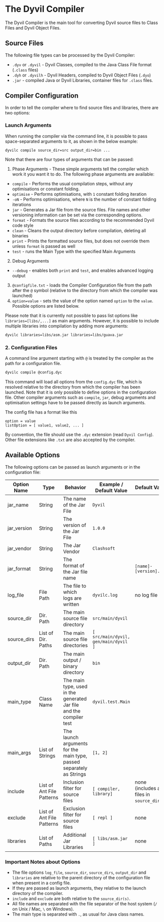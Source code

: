 # The Dyvil Compiler

The Dyvil Compiler is the main tool for converting Dyvil source files to Class Files and Dyvil Object Files.

## Source Files

The following file types can be processed by the Dyvil Compiler:

- `.dyv` or `.dyvil` - Dyvil Classes, compiled to the Java Class File format (`.class` files)
- `.dyh` or `.dyvilh` - Dyvil Headers, compiled to Dyvil Object Files (`.dyo`)
- `.jar` - compiled Java or Dyvil Libraries, container files for `.class` files.

## Compiler Configuration

In order to tell the compiler where to find source files and libraries, there are two options:

### Launch Arguments

When running the compiler via the command line, it is possible to pass space-separated arguments to it, as shown in the below example:

```
dyvilc compile source_dir=src output_dir=bin ...
```

Note that there are four types of arguments that can be passed:

1. Phase Arguments - These simple arguments tell the compiler which work it you want it to do. The following phase arguments are available:
  - `compile` - Performs the usual compilation steps, without any optimisations or constant folding.
  - `optimise` - Performs optimisations, with `1` constant folding iteration
  - `-oN` - Performs optimisations, where `N` is the number of constant folding iterations
  - `jar` - Generates a Jar file from the source files. File names and other versioning information can be set via the corresponding options.
  - `format` - Formats the source files according to the recommended Dyvil code style
  - `clean` - Cleans the output directory before compilation, deleting all binaries
  - `print` - Prints the formatted source files, but does not override them unless `format` is passed as well
  - `test` - runs the Main Type with the specified Main Arguments
2. Debug Arguments
  - `--debug` - enables both `print` and `test`, and enables advanced logging output
3. `@configfile.txt` - loads the Compiler Configuration file from the path after the `@` symbol (relative to the directory from which the compiler was launched)
4. `option=value` - sets the value of the option named `option` to the `value`. Possible options are listed below.

Please note that it is currently not possible to pass list options like `libraries=[libs/,...]` as main arguments. However, it is possible to include multiple libraries into compilation by adding more arguments:

```sh
dyvilc libraries=libs/asm.jar libraries=libs/guava.jar
```

### 2. Configuration Files

A command line argument starting with `@` is treated by the compiler as the path for a configuration file.

```sh
dyvilc compile @config.dyc
```

This command will load all options from the `config.dyc` file, which is resolved relative to the directory from which the compiler has been launched. Note that it is only possible to define options in the configuration file. Other compiler arguments such as `compile`, `jar`, debug arguments and optimisation settings have to be passed directly as launch arguments.

The config file has a format like this

```
option = value
listOption = [ value1, value2, ... ]
```

By convention, the file should use the `.dyc` extension (read `Dyvil Config`). Other file extensions like `.txt` are also accepted by the compiler.

## Available Options

The following options can be passed as launch arguments or in the configuration file:

| Option Name | Type      | Behavior                           | Example / Default Value         | Default Value |
|-------------|-----------|------------------------------------|---------------------------------|---------------|
| jar_name    | String    | The name of the Jar File           | `Dyvil`                         ||
| jar_version | String    | The version of the Jar File        | `1.0.0`                         ||
| jar_vendor  | String    | The Jar Vendor                     | `Clashsoft`                     ||
| jar_format  | String    | The format of the Jar file name    |                                 | `[name]-[version].jar` |
| log_file    | File Path | The file to which logs are written | `dyvilc.log`                    | no log file   |
| source_dir  | Dir. Path | The main source file directory     | `src/main/dyvil`                ||
| source_dirs | List of Dir. Paths | The main source file directories | `[ src/main/dyvil, gen/main/dyvil ]`||
| output_dir  | Dir. Path | The main output / binary directory | `bin`                           ||
| main_type   | Class Name| The main type, used in the generated Jar file and the compiler test|`dyvil.test.Main` ||
| main_args   | List of Strings | The launch arguments for the main type, passed separately as Strings | `[1, 2]` ||
| include     | List of Ant File Patterns | Inclusion filter for source files  | `[ compiler, library]`          | none (includes all files in `source_dir`)|
| exclude     | List of Ant File Patterns | Exclusion filter for source files  | `[ repl ]`       | none |
| libraries   | List of Paths | Additional Jar Libraries           | `[ libs/asm.jar ]` | none |

### Important Notes about Options

- The file options `log_file`, `source_dir`, `source_dirs`, `output_dir` and `libraries` are relative to the parent directory of the configuration file when present in a config file.
- If they are passed as launch arguments, they relative to the launch directory of the compiler. 
- `include` and `exclude` are both relative to the `source_dir(s)`.
- All file names are separated with the file separator of the host system (`/` on Unix / Mac, `\` on Windows).
- The main type is separated with `.`, as usual for Java class names.


